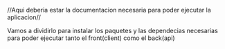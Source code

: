 //Aqui deberia estar la documentacion necesaria para poder ejecutar la aplicacion//

Vamos a dividirlo para instalar los paquetes y las dependecias necesarias para poder ejecutar tanto el front(client) como el back(api)
